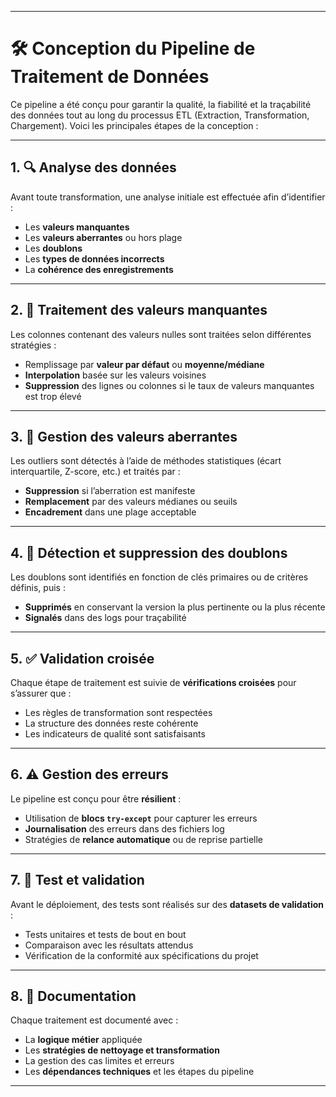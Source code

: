 
---

# 🛠️ Conception du Pipeline de Traitement de Données

Ce pipeline a été conçu pour garantir la qualité, la fiabilité et la traçabilité des données tout au long du processus ETL (Extraction, Transformation, Chargement). Voici les principales étapes de la conception :

---

## 1. 🔍 Analyse des données

Avant toute transformation, une analyse initiale est effectuée afin d’identifier :

* Les **valeurs manquantes**
* Les **valeurs aberrantes** ou hors plage
* Les **doublons**
* Les **types de données incorrects**
* La **cohérence des enregistrements**

---

## 2. 🧩 Traitement des valeurs manquantes

Les colonnes contenant des valeurs nulles sont traitées selon différentes stratégies :

* Remplissage par **valeur par défaut** ou **moyenne/médiane**
* **Interpolation** basée sur les valeurs voisines
* **Suppression** des lignes ou colonnes si le taux de valeurs manquantes est trop élevé

---

## 3. 🚨 Gestion des valeurs aberrantes

Les outliers sont détectés à l’aide de méthodes statistiques (écart interquartile, Z-score, etc.) et traités par :

* **Suppression** si l’aberration est manifeste
* **Remplacement** par des valeurs médianes ou seuils
* **Encadrement** dans une plage acceptable

---

## 4. 🔁 Détection et suppression des doublons

Les doublons sont identifiés en fonction de clés primaires ou de critères définis, puis :

* **Supprimés** en conservant la version la plus pertinente ou la plus récente
* **Signalés** dans des logs pour traçabilité

---

## 5. ✅ Validation croisée

Chaque étape de traitement est suivie de **vérifications croisées** pour s’assurer que :

* Les règles de transformation sont respectées
* La structure des données reste cohérente
* Les indicateurs de qualité sont satisfaisants

---

## 6. ⚠️ Gestion des erreurs

Le pipeline est conçu pour être **résilient** :

* Utilisation de **blocs `try-except`** pour capturer les erreurs
* **Journalisation** des erreurs dans des fichiers log
* Stratégies de **relance automatique** ou de reprise partielle

---

## 7. 🧪 Test et validation

Avant le déploiement, des tests sont réalisés sur des **datasets de validation** :

* Tests unitaires et tests de bout en bout
* Comparaison avec les résultats attendus
* Vérification de la conformité aux spécifications du projet

---

## 8. 📝 Documentation

Chaque traitement est documenté avec :

* La **logique métier** appliquée
* Les **stratégies de nettoyage et transformation**
* La gestion des cas limites et erreurs
* Les **dépendances techniques** et les étapes du pipeline

---
